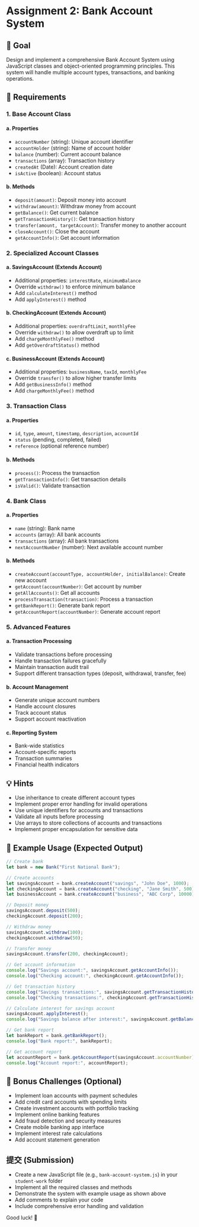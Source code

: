 # Assignment 2: Bank Account System

## 🎯 **Goal**
Design and implement a comprehensive Bank Account System using JavaScript classes and object-oriented programming principles. This system will handle multiple account types, transactions, and banking operations.

## 📝 **Requirements**

### **1. Base Account Class**

#### **a. Properties**
- `accountNumber` (string): Unique account identifier
- `accountHolder` (string): Name of account holder
- `balance` (number): Current account balance
- `transactions` (array): Transaction history
- `createdAt` (Date): Account creation date
- `isActive` (boolean): Account status

#### **b. Methods**
- `deposit(amount)`: Deposit money into account
- `withdraw(amount)`: Withdraw money from account
- `getBalance()`: Get current balance
- `getTransactionHistory()`: Get transaction history
- `transfer(amount, targetAccount)`: Transfer money to another account
- `closeAccount()`: Close the account
- `getAccountInfo()`: Get account information

### **2. Specialized Account Classes**

#### **a. SavingsAccount (Extends Account)**
- Additional properties: `interestRate`, `minimumBalance`
- Override `withdraw()` to enforce minimum balance
- Add `calculateInterest()` method
- Add `applyInterest()` method

#### **b. CheckingAccount (Extends Account)**
- Additional properties: `overdraftLimit`, `monthlyFee`
- Override `withdraw()` to allow overdraft up to limit
- Add `chargeMonthlyFee()` method
- Add `getOverdraftStatus()` method

#### **c. BusinessAccount (Extends Account)**
- Additional properties: `businessName`, `taxId`, `monthlyFee`
- Override `transfer()` to allow higher transfer limits
- Add `getBusinessInfo()` method
- Add `chargeMonthlyFee()` method

### **3. Transaction Class**

#### **a. Properties**
- `id`, `type`, `amount`, `timestamp`, `description`, `accountId`
- `status` (pending, completed, failed)
- `reference` (optional reference number)

#### **b. Methods**
- `process()`: Process the transaction
- `getTransactionInfo()`: Get transaction details
- `isValid()`: Validate transaction

### **4. Bank Class**

#### **a. Properties**
- `name` (string): Bank name
- `accounts` (array): All bank accounts
- `transactions` (array): All bank transactions
- `nextAccountNumber` (number): Next available account number

#### **b. Methods**
- `createAccount(accountType, accountHolder, initialBalance)`: Create new account
- `getAccount(accountNumber)`: Get account by number
- `getAllAccounts()`: Get all accounts
- `processTransaction(transaction)`: Process a transaction
- `getBankReport()`: Generate bank report
- `getAccountReport(accountNumber)`: Generate account report

### **5. Advanced Features**

#### **a. Transaction Processing**
- Validate transactions before processing
- Handle transaction failures gracefully
- Maintain transaction audit trail
- Support different transaction types (deposit, withdrawal, transfer, fee)

#### **b. Account Management**
- Generate unique account numbers
- Handle account closures
- Track account status
- Support account reactivation

#### **c. Reporting System**
- Bank-wide statistics
- Account-specific reports
- Transaction summaries
- Financial health indicators

## 💡 **Hints**
- Use inheritance to create different account types
- Implement proper error handling for invalid operations
- Use unique identifiers for accounts and transactions
- Validate all inputs before processing
- Use arrays to store collections of accounts and transactions
- Implement proper encapsulation for sensitive data

## 🚀 **Example Usage (Expected Output)**

```javascript
// Create bank
let bank = new Bank("First National Bank");

// Create accounts
let savingsAccount = bank.createAccount("savings", "John Doe", 1000);
let checkingAccount = bank.createAccount("checking", "Jane Smith", 500);
let businessAccount = bank.createAccount("business", "ABC Corp", 10000);

// Deposit money
savingsAccount.deposit(500);
checkingAccount.deposit(200);

// Withdraw money
savingsAccount.withdraw(100);
checkingAccount.withdraw(50);

// Transfer money
savingsAccount.transfer(200, checkingAccount);

// Get account information
console.log("Savings account:", savingsAccount.getAccountInfo());
console.log("Checking account:", checkingAccount.getAccountInfo());

// Get transaction history
console.log("Savings transactions:", savingsAccount.getTransactionHistory());
console.log("Checking transactions:", checkingAccount.getTransactionHistory());

// Calculate interest for savings account
savingsAccount.applyInterest();
console.log("Savings balance after interest:", savingsAccount.getBalance());

// Get bank report
let bankReport = bank.getBankReport();
console.log("Bank report:", bankReport);

// Get account report
let accountReport = bank.getAccountReport(savingsAccount.accountNumber);
console.log("Account report:", accountReport);
```

## 🌟 **Bonus Challenges (Optional)**
- Implement loan accounts with payment schedules
- Add credit card accounts with spending limits
- Create investment accounts with portfolio tracking
- Implement online banking features
- Add fraud detection and security measures
- Create mobile banking app interface
- Implement interest rate calculations
- Add account statement generation

## 提交 (Submission)
- Create a new JavaScript file (e.g., `bank-account-system.js`) in your `student-work` folder
- Implement all the required classes and methods
- Demonstrate the system with example usage as shown above
- Add comments to explain your code
- Include comprehensive error handling and validation

Good luck! 🏦
